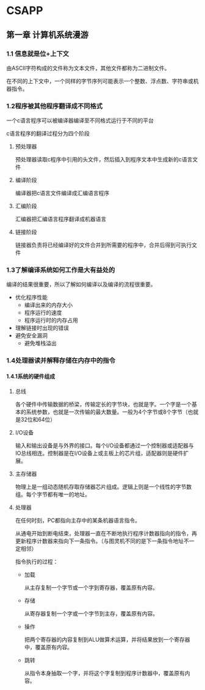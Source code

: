 # CSAPP

## 第一章 计算机系统漫游

### 1.1 信息就是位+上下文

由ASCII字符构成的文件称为文本文件，其他文件都称为二进制文件。

在不同的上下文中，一个同样的字节序列可能表示一个整数、浮点数、字符串或机器指令。

### 1.2程序被其他程序翻译成不同格式

一个c语言程序可以被编译器编译至不同格式运行于不同的平台

c语言程序的翻译过程分为四个阶段

1. 预处理器

   预处理器读取c程序中引用的头文件，然后插入到程序文本中生成新的c语言文件

2. 编译阶段

   编译器把c语言文件编译成汇编语言程序

3. 汇编阶段

   汇编器把汇编语言程序翻译成机器语言

4. 链接阶段

   链接器负责将已经编译好的文件合并到所需要的程序中，合并后得到可执行文件

### 1.3了解编译系统如何工作是大有益处的

编译的结果很重要，所以了解如何编译以及编译的流程很重要。

- 优化程序性能
  - 编译出来的内存大小
  - 程序运行的速度
  - 程序运行时的内存占用
- 理解链接时出现的错误
- 避免安全漏洞
  - 避免堆栈溢出

### 1.4处理器读并解释存储在内存中的指令

#### 1.4.1系统的硬件组成

1. 总线

   各个硬件中传输数据的桥梁，传输定长的字节块，也就是字。一个字是一个基本的系统参数，也就是一次传输的最大数量。一般为4个字节或8个字节（也就是32位和64位）

2. I/O设备

   输入和输出设备是与外界的接口。每个I/O设备都通过一个控制器或适配器与IO总线相连。控制器是在I/O设备上或主板上的芯片组，适配器则是硬件扩展。

3. 主存储器

   物理上是一组动态随机存取存储器芯片组成。逻辑上则是一个线性的字节数组。每个字节都有唯一的地址。

4. 处理器

   在任何时刻，PC都指向主存中的某条机器语言指令。

   从通电开始到断电结束，处理器一直在不断地执行程序计数器指向的指令，再更新程序计数器来指向下一条指令。（与图灵机不同的是下一条指令地址不一定相邻）

   指令执行的过程：

   - 加载

     从主存复制一个字节或一个字到寄存器，覆盖原有内容。

   - 存储

     从寄存器复制一个字或一个字节到主存，覆盖原有内容。

   - 操作

     把两个寄存器的内容复制到ALU做算术运算，并将结果放到一个寄存器中，覆盖原有内容。

   - 跳转

     从指令本身抽取一个字，并将这个字复制到程序计数器中，覆盖原有内容。


